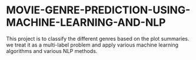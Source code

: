 # MOVIE-GENRE-PREDICTION-USING-MACHINE-LEARNING-AND-NLP
This project is to classify the different genres based on the plot summaries. we treat it as a multi-label problem and apply various machine learning algorithms and various NLP methods.
